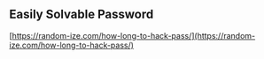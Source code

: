 
## Easily Solvable Password
[https://random-ize.com/how-long-to-hack-pass/](https://random-ize.com/how-long-to-hack-pass/)
